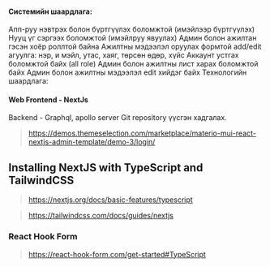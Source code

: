 #### Системийн шаардлага:

Апп-руу нэвтрэх болон бүртгүүлэх боломжтой (имэйлээр бүртгүүлэх)
Нууц үг сэргээх боломжтой (имэйлруу явуулах)
Админ болон ажилтан гэсэн хоёр роллтой байна
Ажилтны мэдээлэл оруулах формтой
add/edit
агуулга: нэр, и мэйл, утас, хаяг, төрсөн өдөр, хүйс
Аккаунт устгах боломжтой байх (all role)
Админ болон ажилтны лист харах боломжтой байх
Админ болон ажилтны мэдээлэл edit хийдэг байх
Технологийн шаардлага:

#### Web Frontend - NextJs

Backend - Graphql, apollo server
Git repository үүсгэн хадгалах.

> https://demos.themeselection.com/marketplace/materio-mui-react-nextjs-admin-template/demo-3/login/

## Installing NextJS with TypeScript and TailwindCSS

> https://nextjs.org/docs/basic-features/typescript

> https://tailwindcss.com/docs/guides/nextjs

### React Hook Form

> https://react-hook-form.com/get-started#TypeScript

<!-- https://demos.themeselection.com/marketplace/materio-mui-react-nextjs-admin-template/demo-3/pages/user-profile/profile/ -->
